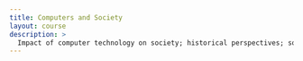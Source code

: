 ```yaml
---
title: Computers and Society
layout: course
description: >
  Impact of computer technology on society; historical perspectives; social and economic consequences of large-scale information processing systems and automatic control; legal and ethical problems in computer applications. Computers and the individual: machine versus human capabilities, fact and fancy; problematic interface between man and machine.
---
```


